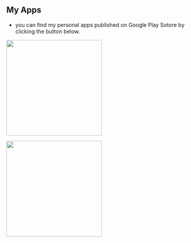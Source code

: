 ## My Apps
- you can find my personal apps published on Google Play Sotore by clicking the button below. 


<a href = "https://play.google.com/store/apps/developer?id=Felnanuke2"><img  src="https://www.gstatic.com/android/market_images/web/play_prism_hlock_2x.png" width="250"/></a>
  
  <a href = "https://apps.apple.com/us/developer/luiz-felipe-alves-lima/id1565193203"><img  src="https://www.iconspng.com/images/download-appstore-button.jpg" width="250"/></a>

  
  
 
